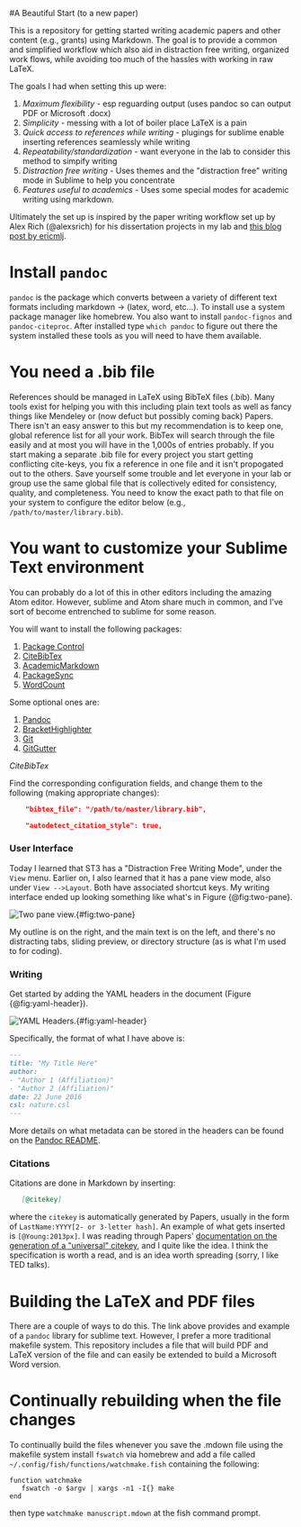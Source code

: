 #A Beautiful Start (to a new paper)

This is a repository for getting started writing academic papers and other content (e.g., grants) using Markdown.  The goal is to provide a common and simplified workflow which also aid in distraction free writing, organized work flows, while avoiding too much of the hassles with working in raw LaTeX.

The goals I had when setting this up were:

1. *Maximum flexibility* -  esp reguarding output (uses pandoc so can output PDF or Microsoft .docx)
1. *Simplicity* - messing with a lot of boiler place LaTeX is a pain
1. *Quick access to references while writing* - plugings for sublime enable inserting references seamlessly while writing 
1. *Repeatability/standardization* - want everyone in the lab to consider this method to simpify writing
1. *Distraction free writing* - Uses themes and the "distraction free" writing mode in Sublime to help you concentrate
1. *Features useful to academics* - Uses some special modes for academic writing using markdown.

Ultimately the set up is inspired by the paper writing workflow set up by Alex Rich (@alexsrich) for his dissertation projects in my lab and [this blog post by ericmlj](http://www.ericmjl.com/blog/2016/6/22/tooling-up-for-plain-text-academic-writing-in-markdown/).


# Install `pandoc`

`pandoc` is the package which converts between a variety of different text formats including markdown -> (latex, word, etc...).  To install use a system package manager like homebrew.  You also want to install `pandoc-fignos` and `pandoc-citeproc`.  After installed type `which pandoc` to figure out there the system installed these tools as you will need to have them available.

# You need a .bib file

References should be managed in LaTeX using BibTeX files (.bib).  Many tools exist for helping you with this including plain text tools as well as fancy things like Mendeley or (now defuct but possibly coming back) Papers.  There isn't an easy answer to this but my recommendation is to keep one, global reference list for all your work.  BibTex will search through the file easily and at most you will have in the 1,000s of entries probably.  If you start making a separate .bib file for every project you start getting conflicting cite-keys, you fix a reference in one file and it isn't propogated out to the others.  Save yourself some trouble and let everyone in your lab or group use the same global file that is collectively edited for consistency, quality, and completeness.  You need to know the exact path to that file on your system to configure the editor below (e.g., `/path/to/master/library.bib`).

# You want to customize your Sublime Text environment

You can probably do a lot of this in other editors including the amazing Atom editor.  However, sublime and Atom share much in common, and I've sort of become entrenched to sublime for some reason.

You will want to install the following packages:

1. [Package Control](https://packagecontrol.io/installation)
1. [CiteBibTex](https://packagecontrol.io/packages/CiteBibtex)
1. [AcademicMarkdown](https://packagecontrol.io/packages/AcademicMarkdown)
1. [PackageSync](https://packagecontrol.io/packages/PackageSync)
1. [WordCount](https://packagecontrol.io/packages/WordCount)

Some optional ones are:
1. [Pandoc](https://packagecontrol.io/packages/Pandoc)
1. [BracketHighlighter](https://packagecontrol.io/packages/BracketHighlighter)
1. [Git](https://packagecontrol.io/packages/Git)
1. [GitGutter](https://packagecontrol.io/packages/GitGutter)


*CiteBibTex*

Find the corresponding configuration fields, and change them to the following (making appropriate changes):

```json
    "bibtex_file": "/path/to/master/library.bib",
```
```json
    "autodetect_citation_style": true,
```

### User Interface

Today I learned that ST3 has a "Distraction Free Writing Mode", under the `View` menu. Earlier on, I also learned that it has a pane view mode, also under `View -->Layout`. Both have associated shortcut keys. My writing interface ended up looking something like what's in Figure {@fig:two-pane}.

![Two pane view.](two-pane.png){#fig:two-pane}

My outline is on the right, and the main text is on the left, and there's no distracting tabs, sliding preview, or directory structure (as is what I'm used to for coding).

### Writing

Get started by adding the YAML headers in the document (Figure {@fig:yaml-header}).

![YAML Headers.](yaml-header.png){#fig:yaml-header}

Specifically, the format of what I have above is:

```markdown
---
title: "My Title Here"
author: 
- "Author 1 (Affiliation)"
- "Author 2 (Affiliation)"
date: 22 June 2016
csl: nature.csl
---
```

More details on what metadata can be stored in the headers can be found on the [Pandoc README](http://pandoc.org/README.html).

### Citations

Citations are done in Markdown by inserting:

```markdown
   [@citekey]
```

where the `citekey` is automatically generated by Papers, usually in the form of `LastName:YYYY[2- or 3-letter hash]`. An example of what gets inserted is `[@Young:2013px]`. I was reading through Papers' [documentation on the generation of a "universal" citekey](http://support.mekentosj.com/kb/cite-write-your-manuscripts-and-essays-with-citations/universal-citekey), and I quite like the idea. I think the specification is worth a read, and is an idea worth spreading (sorry, I like TED talks).

# Building the LaTeX and PDF files

There are a couple of ways to do this.  The link above provides and example of a `pandoc` library for sublime text.  However, I prefer a more traditional makefile system.  This repository includes a file that will build PDF and LaTeX version of the file and can easily be extended to build a Microsoft Word version.


# Continually rebuilding when the file changes

To continually build the files whenever you save the .mdown file using the makefile system install `fswatch` via homebrew and add a file called `~/.config/fish/functions/watchmake.fish`
containing the following:
```
function watchmake
   fswatch -o $argv | xargs -n1 -I{} make
end
```

then type `watchmake manuscript.mdown` at the fish command prompt.